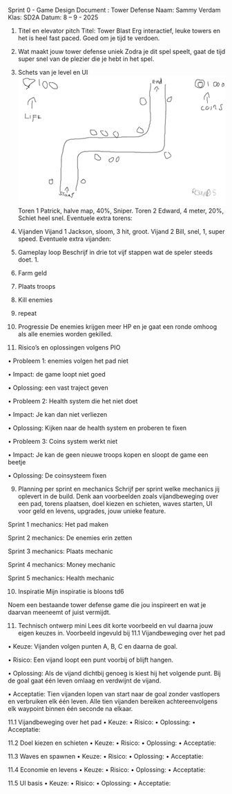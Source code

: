 Sprint 0 - Game Design Document : Tower Defense
Naam: Sammy Verdam
Klas: SD2A
Datum: 8 – 9 - 2025
1. Titel en elevator pitch
Titel: Tower Blast
Erg interactief, leuke towers en het is heel fast paced. Goed om je tijd te verdoen.

2. Wat maakt jouw tower defense uniek
Zodra je dit spel speelt, gaat de tijd super snel van de plezier die je hebt in het spel.

3. Schets van je level en UI
![Schets](https://github.com/Ymmas1968/Tower-Defense/blob/main/Schets.png)
Toren 1 Patrick, halve map, 40%, Sniper.
Toren 2 Edward, 4 meter, 20%, Schiet heel snel.
Eventuele extra torens:

5. Vijanden
Vijand 1 Jackson, sloom, 3 hit, groot.
Vijand 2 Bill, snel, 1, super speed.
Eventuele extra vijanden:

6. Gameplay loop
Beschrijf in drie tot vijf stappen wat de speler steeds doet. 1.
2.	Farm geld

3.	Plaats troops

4.	Kill enemies

5.	repeat

7. Progressie
De enemies krijgen meer HP en je gaat een ronde omhoog als alle enemies worden gekilled. 

8. Risico’s en oplossingen volgens PIO

•	Probleem 1: enemies volgen het pad niet

•	Impact: de game loopt niet goed

•	Oplossing: een vast traject geven

•	Probleem 2: Health system die het niet doet

•	Impact: Je kan dan niet verliezen

•	Oplossing: Kijken naar de health system en proberen te fixen

•	Probleem 3: Coins system werkt niet

•	Impact: Je kan de geen nieuwe troops kopen en sloopt de game een beetje

•	Oplossing: De coinsysteem fixen

9. Planning per sprint en mechanics
Schrijf per sprint welke mechanics jij oplevert in de build. Denk aan voorbeelden zoals vijandbeweging over een pad, torens plaatsen, doel kiezen en schieten, waves starten, UI voor geld en levens, upgrades, jouw unieke feature.

Sprint 1 mechanics: Het pad maken

Sprint 2 mechanics: De enemies erin zetten

Sprint 3 mechanics: Plaats mechanic

Sprint 4 mechanics: Money mechanic 

Sprint 5 mechanics: Health mechanic 

10. Inspiratie
Mijn inspiratie is bloons td6

Noem een bestaande tower defense game die jou inspireert en wat je daarvan meeneemt of juist vermijdt.

11. Technisch ontwerp mini
Lees dit korte voorbeeld en vul daarna jouw eigen keuzes in.
Voorbeeld ingevuld bij 11.1 Vijandbeweging over het pad

•	Keuze: Vijanden volgen punten A, B, C en daarna de goal.

•	Risico: Een vijand loopt een punt voorbij of blijft hangen.

•	Oplossing: Als de vijand dichtbij genoeg is kiest hij het volgende punt. Bij de goal gaat één leven omlaag en verdwijnt de vijand.

•	Acceptatie: Tien vijanden lopen van start naar de goal zonder vastlopers en verbruiken elk één leven. Alle tien vijanden bereiken achtereenvolgens elk waypoint binnen één seconde na elkaar.

11.1 Vijandbeweging over het pad
•	Keuze:
•	Risico:
•	Oplossing:
•	Acceptatie:

11.2 Doel kiezen en schieten
•	Keuze:
•	Risico:
•	Oplossing:
•	Acceptatie:

11.3 Waves en spawnen
•	Keuze:
•	Risico:
•	Oplossing:
•	Acceptatie:

11.4 Economie en levens
•	Keuze:
•	Risico:
•	Oplossing:
•	Acceptatie:

11.5 UI basis
•	Keuze:
•	Risico:
•	Oplossing:
•	Acceptatie:
